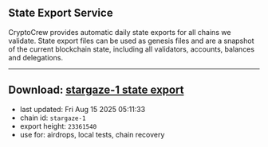 ## State Export Service
CryptoCrew provides automatic daily state exports for all chains we validate. State export files can be used as genesis files and are a snapshot of the current blockchain state, including all validators, accounts, balances and delegations.

---
**Download: [stargaze-1 state export](https://dl-eu2.ccvalidators.com/SERVICE/stargaze/stargaze-1_export_23361540.json)**
---

- last updated: Fri Aug 15 2025 05:11:33
- chain id: `stargaze-1`
- export height: `23361540`
- use for: airdrops, local tests, chain recovery
